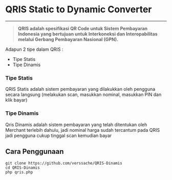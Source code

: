 # QRIS Static to Dynamic Converter

----

> **QRIS adalah spesifikasi QR Code untuk Sistem Pembayaran Indonesia yang bertujuan untuk Interkoneksi dan Interopabilitas melalui Gerbang Pembayaran Nasional (GPN).**

Adapun 2 tipe dalam QRIS :
- Tipe Statis
- Tipe Dinamis

### Tipe Statis

QRIS Statis adalah sistem pembayaran yang dilakukkan oleh pengguna secara langsung (melakukan scan, masukkan nominal, masukkan PIN dan klik bayar)

### Tipe Dinamis

Qris Dinamis adalah sistem pembayaran yang telah ditentukan oleh Merchant terlebih dahulu, jadi nominal harga sudah tercantum pada QRIS jadi pengguna cukup tinggal scan kemudian bayar

## Cara Penggunaan
```
git clone https://github.com/verssache/QRIS-Dinamis
cd QRIS-Dinamis
php qris.php

```
